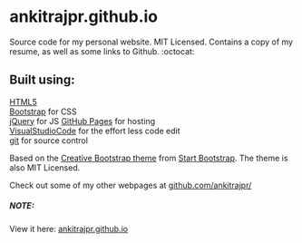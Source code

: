 ankitrajpr.github.io
================================================================================

Source code for my personal website. MIT Licensed. Contains a copy of my resume, 
as well as some links to Github. :octocat:


Built using:
--------------------------------------------------------------------------------
[HTML5](https://developers.google.com/web/)  
[Bootstrap](http://getbootstrap.com/) for CSS  
[jQuery](https://jquery.com/) for JS 
[GitHub Pages](https://pages.github.com/) for hosting  
[VisualStudioCode](https://code.visualstudio.com/) for the effort less code edit  
[git](https://git-scm.com/) for source control

Based on the
[Creative Bootstrap theme](http://startbootstrap.com/template-overviews/creative/)
from [Start Bootstrap](http://startbootstrap.com/).
The theme is also MIT Licensed.

Check out some of my other webpages at 
[github.com/ankitrajpr/](https://github.com/ankitrajpr)

##### NOTE:
View it here: [ankitrajpr.github.io](https://ankitrajpr.github.io/)
